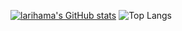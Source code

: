 [![larihama's GitHub stats](https://github-readme-stats.vercel.app/api?username=larihama&show_icons=true&theme=transparent&hide_border=true)](https://github.com/anuraghazra/github-readme-stats) ![Top Langs](https://github-readme-stats.vercel.app/api/top-langs/?username=larihama&layout=compact&theme=transparent&hide_border=true)

<!---
- 👋 Hi, I’m @larihama
- 👀 I’m interested in anything electronic really, esports, edm, electronics
- 🌱 I’m currently learning software engineering in college
- 💞️ I’m looking to collaborate on various projects
- 📫 How to reach me: pleats_murk_0b@icloud.com
- 😄 Pronouns: he/him/any I don't mind
- ⚡ Fun fact: I lost a big chunk of my thigh in 2013

larihama/larihama is a ✨ special ✨ repository because its `README.md` (this file) appears on your GitHub profile.
You can click the Preview link to take a look at your changes.
--->
